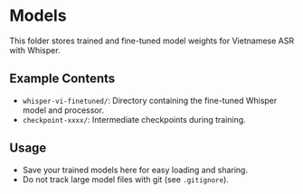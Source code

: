 # Models

This folder stores trained and fine-tuned model weights for Vietnamese ASR with Whisper.

## Example Contents
- `whisper-vi-finetuned/`: Directory containing the fine-tuned Whisper model and processor.
- `checkpoint-xxxx/`: Intermediate checkpoints during training.

## Usage
- Save your trained models here for easy loading and sharing.
- Do not track large model files with git (see `.gitignore`).
